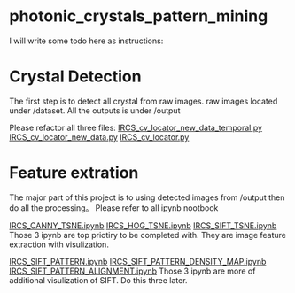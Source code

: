 # photonic_crystals_pattern_mining

I will write some todo here as instructions:

# Crystal Detection

The first step is to detect all crystal from raw images. raw images located under /dataset. All the outputs is under /output

Please refactor all three files:
[IRCS_cv_locator_new_data_temporal.py](IRCS_cv_locator_new_data_temporal.py) [IRCS_cv_locator_new_data.py](IRCS_cv_locator_new_data.py) [IRCS_cv_locator.py](IRCS_cv_locator.py)

# Feature extration

The major part of this project is to using detected images from /output then do all the processing。
Please refer to all ipynb nootbook

[IRCS_CANNY_TSNE.ipynb](IRCS_CANNY_TSNE.ipynb) [IRCS_HOG_TSNE.ipynb](IRCS_HOG_TSNE.ipynb) [IRCS_SIFT_TSNE.ipynb](IRCS_SIFT_TSNE.ipynb)
Those 3 ipynb are top priotiry to be completed with. They are image feature extraction with visulization.

[IRCS_SIFT_PATTERN.ipynb](IRCS_SIFT_PATTERN.ipynb) [IRCS_SIFT_PATTERN_DENSITY_MAP.ipynb](IRCS_SIFT_PATTERN_DENSITY_MAP.ipynb) [IRCS_SIFT_PATTERN_ALIGNMENT.ipynb](IRCS_SIFT_PATTERN_ALIGNMENT.ipynb)
Those 3 ipynb are more of additional visulization of SIFT. Do this three later.